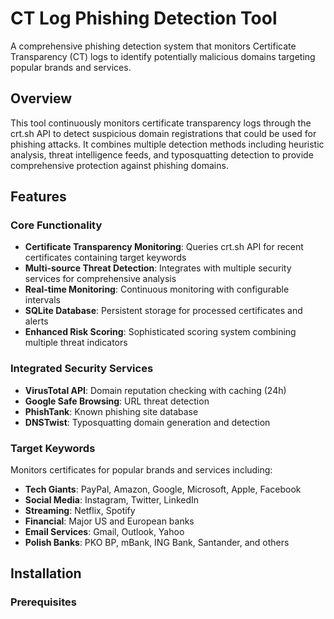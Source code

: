 # CT Log Phishing Detection Tool

A comprehensive phishing detection system that monitors Certificate Transparency (CT) logs to identify potentially malicious domains targeting popular brands and services.

## Overview

This tool continuously monitors certificate transparency logs through the crt.sh API to detect suspicious domain registrations that could be used for phishing attacks. It combines multiple detection methods including heuristic analysis, threat intelligence feeds, and typosquatting detection to provide comprehensive protection against phishing domains.

## Features

### Core Functionality
- **Certificate Transparency Monitoring**: Queries crt.sh API for recent certificates containing target keywords
- **Multi-source Threat Detection**: Integrates with multiple security services for comprehensive analysis
- **Real-time Monitoring**: Continuous monitoring with configurable intervals
- **SQLite Database**: Persistent storage for processed certificates and alerts
- **Enhanced Risk Scoring**: Sophisticated scoring system combining multiple threat indicators

### Integrated Security Services
- **VirusTotal API**: Domain reputation checking with caching (24h)
- **Google Safe Browsing**: URL threat detection
- **PhishTank**: Known phishing site database
- **DNSTwist**: Typosquatting domain generation and detection

### Target Keywords
Monitors certificates for popular brands and services including:
- **Tech Giants**: PayPal, Amazon, Google, Microsoft, Apple, Facebook
- **Social Media**: Instagram, Twitter, LinkedIn
- **Streaming**: Netflix, Spotify
- **Financial**: Major US and European banks
- **Email Services**: Gmail, Outlook, Yahoo
- **Polish Banks**: PKO BP, mBank, ING Bank, Santander, and others

## Installation

### Prerequisites
